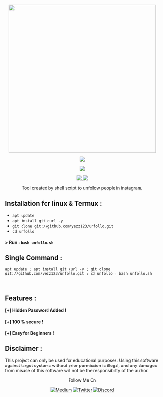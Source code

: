 <p align="center">
  <img width="480" height="480" src="https://media.giphy.com/media/Q5L9UD4QnBL3OHDe0M/giphy.gif">
</p>
<p align="center"><img src="https://img.shields.io/badge/Version-1.0-brightgreen"></p>

</p> 
<p align="center"><img src="https://img.shields.io/badge/Author-Yezz123-green.svg"> 
</p>


<p align="center">
  <a href="https://github.com/yezz123">
    <img src="https://img.shields.io/github/followers/yezz123?label=Follow&style=social">
  </a>
  <a href="https://github.com/yezz123/unfollo/stargazers">
    <img src="https://img.shields.io/github/stars/yezz123/unfollo?style=social">
  </a>
</p>
<p align="center">
 Tool created by shell script to unfollow people in instagram.
</p>

## Installation for linux & Termux :

* `apt update`
* `apt install git curl -y`
* `git clone git://github.com/yezz123/unfollo.git`
* `cd unfollo`

#### > Run : `bash unfollo.sh`

## Single Command :
```
apt update ; apt install git curl -y ; git clone git://github.com/yezz123/unfollo.git ; cd unfollo ; bash unfollo.sh
```
<br>
<p align="center">


## Features :
#### [+] Hidden Password Added !
#### [+] 100 % secure !
#### [+] Easy for Beginners !

## Disclaimer  :
This project can only be used for educational purposes. Using this software against target systems without prior permission is illegal, and any damages from misuse of this software will not be the responsibility of the author.

<p align="center">
  Follow Me On
</p>
<p align="center">
    <a href="https://yassertahiri.medium.com/">
    <img alt="Medium" src="https://img.shields.io/badge/Medium%20-%23000000.svg?&style=for-the-badge&logo=Medium&logoColor=white"/></a>
    <a href="https://twitter.com/THyasser1">
    <img alt="Twitter" src="https://img.shields.io/badge/Twitter%20-%231DA1F2.svg?&style=for-the-badge&logo=Twitter&logoColor=white"</a>
    <a href="https://discord.gg/crNvkTYPYG">
    <img alt="Discord" src="https://img.shields.io/badge/Discord%20-%237289DA.svg?&style=for-the-badge&logo=discord&logoColor=white"/></a>
</p>
